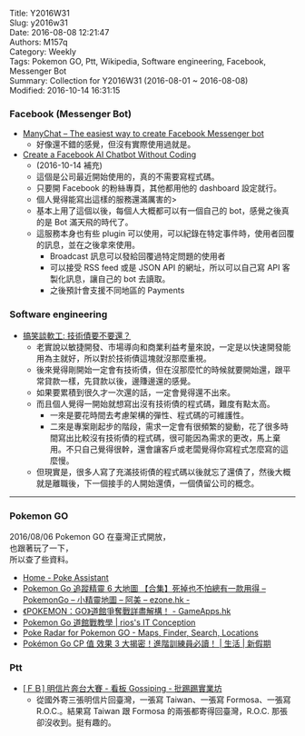 Title: Y2016W31  
Slug: y2016w31  
Date: 2016-08-08 12:21:47  
Authors: M157q  
Category: Weekly  
Tags: Pokemon GO, Ptt, Wikipedia, Software engineering, Facebook, Messenger Bot  
Summary: Collection for Y2016W31 (2016-08-01 ~ 2016-08-08)  
Modified: 2016-10-14 16:31:15  
  
  
### Facebook (Messenger Bot)  
  
+ [ManyChat – The easiest way to create Facebook Messenger bot](http://manychat.com/)  
    + 好像還不錯的感覺，但沒有實際使用過就是。  
+ [Create a Facebook AI Chatbot Without Coding](https://chatfuel.com/)  
    + (2016-10-14 補充)  
    + 這個是公司最近開始使用的，真的不需要寫程式碼。  
    + 只要開 Facebook 的粉絲專頁，其他都用他的 dashboard 設定就行。  
    + 個人覺得能寫出這樣的服務還滿厲害的>  
    + 基本上用了這個以後，每個人大概都可以有一個自己的 bot，感覺之後真的是 Bot 滿天飛的時代了。  
    + 這服務本身也有些 plugin 可以使用，可以紀錄在特定事件時，使用者回覆的訊息，並在之後拿來使用。  
        + Broadcast 訊息可以發給回覆過特定問題的使用者  
        + 可以接受 RSS feed 或是 JSON API 的網址，所以可以自己寫 API 客製化訊息，讓自己的 bot 去讀取。  
        + 之後預計會支援不同地區的 Payments  
  
  
### Software engineering  
  
+ [搞笑談軟工: 技術債要不要還？](https://teddy-chen-tw.blogspot.tw/2016/08/blog-post_4.html)  
    + 老實說以敏捷開發、市場導向和商業利益考量來說，一定是以快速開發能用為主就好，所以對於技術債這塊就沒那麼重視。  
    + 後來覺得剛開始一定會有技術債，但在沒那麼忙的時候就要開始還，跟平常貸款一樣，先貸款以後，邊賺邊還的感覺。  
    + 如果要累積到很久才一次還的話，一定會覺得還不出來。  
    + 而且個人覺得一開始就想寫出沒有技術債的程式碼，難度有點太高。  
        + 一來是要花時間去考慮架構的彈性、程式碼的可維護性。  
        + 二來是專案剛起步的階段，需求一定會有很頻繁的變動，花了很多時間寫出比較沒有技術債的程式碼，很可能因為需求的更改，馬上棄用。不只自己覺得很幹，還會讓客戶或老闆覺得你寫程式怎麼寫的這麼慢。  
    + 但現實是，很多人寫了充滿技術債的程式碼以後就忘了還債了，然後大概就是離職後，下一個接手的人開始還債，一個債留公司的概念。  
  
---  
  
### Pokemon GO  
  
2016/08/06 Pokemon GO 在臺灣正式開放，  
也跟著玩了一下，  
所以查了些資料。  
  
+ [Home - Poke Assistant](https://pokeassistant.com/main/contribute)  
+ [Pokemon Go 追蹤精靈 6 大地圖 【合集】死掉也不怕總有一款用得 – PokemonGo – 小精靈地圖 – 阿美 – ezone.hk -](http://www.e-zone.com.hk/channelnews.php?id=17055)  
+ [《POKEMON：GO》道館爭奪戰詳盡解構！ - GameApps.hk](http://www.gameapps.hk/news/16808)  
+ [Pokemon Go 道館戰教學 | rios's IT Conception](http://rios.co/it/2016/07/29/pokemon-go-%E9%81%93%E9%A4%A8%E6%88%B0%E6%95%99%E5%AD%B8/)  
+ [Poke Radar for Pokemon GO - Maps, Finder, Search, Locations](https://www.pokemonradargo.com/#)  
+ [Pokémon Go CP 值 效果 3 大揭密！進階訓練員必讀！ | 生活 | 新假期](http://www.weekendhk.com/lifestyle/pokemon-go-cp%e5%80%bc-%e6%94%bb%e7%95%a5/3/)  
  
  
### Ptt  
  
+ [[ＦＢ] 明信片奔台大賽 - 看板 Gossiping - 批踢踢實業坊](https://www.ptt.cc/bbs/Gossiping/M.1469889541.A.032.html)  
    + 從國外寄三張明信片回臺灣，一張寫 Taiwan、一張寫 Formosa、一張寫 R.O.C.。結果寫 Taiwan 跟 Formosa 的兩張都寄得回臺灣，R.O.C. 那張卻沒收到。挺有趣的。  
